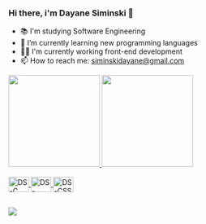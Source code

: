 ### Hi there, i'm Dayane Siminski 👋

- 📚 I'm studying Software Engineering
- 🌱 I’m currently learning new programming languages 
- 🐱‍👤 I'm currently working front-end development
- 📫 How to reach me: siminskidayane@gmail.com

<div>
  <a href="https://github.com/DSiminski">
   <img height="180em" src="https://github-readme-stats.vercel.app/api?username=DSiminski&show_icons=true&theme=dracula&include_all_commits=true&count_private=true"/>
 <img height="180em" src="https://github-readme-stats.vercel.app/api/top-langs/?username=DSiminski&layout=compact&langs_count=7&theme=dracula"/>
</div>
<div style="display: inline_block"><br>
  <img align="center" alt="DS-C" height="30" width="40" src="https://cdn.jsdelivr.net/gh/devicons/devicon/icons/c/c-line.svg">
  <img align="center" alt="DS-HTML" height="30" width="40" src="https://cdn.jsdelivr.net/gh/devicons/devicon/icons/html5/html5-plain.svg">
  <img align="center" alt="DS-CSS" height="30" width="40" src="https://cdn.jsdelivr.net/gh/devicons/devicon/icons/css3/css3-plain.svg">
</div>
  
  ##
  
  <div>
  <a href="https://www.linkedin.com/in/dayane-siminski-990760220" target="_blank"><img src="https://img.shields.io/badge/-LinkedIn-%230077B5?style=for-the-badge&logo=linkedin&logoColor=white" target="_blank"></a> 
    
  <div>
